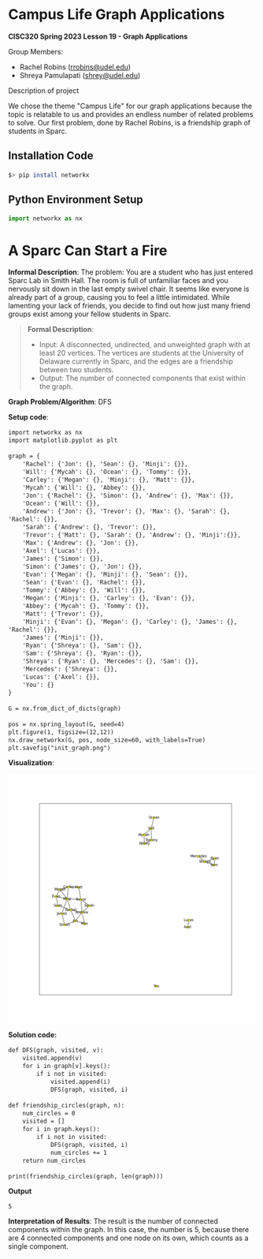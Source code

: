 # Campus Life Graph Applications

**CISC320 Spring 2023 Lesson 19 - Graph Applications**

Group Members:
* Rachel Robins (rrobins@udel.edu)
* Shreya Pamulapati (shrey@udel.edu)

Description of project

We chose the theme "Campus Life" for our graph applications because 
the topic is relatable to us and provides an endless number of 
related problems to solve. Our first problem, done by Rachel Robins, is
a friendship graph of students in Sparc.

## Installation Code

```sh
$> pip install networkx
```

## Python Environment Setup

```python
import networkx as nx
```

# A Sparc Can Start a Fire

**Informal Description**: 
The problem: You are a student who has just entered Sparc Lab in Smith Hall. The room is full of unfamiliar faces and you nervously sit down in the last empty swivel chair. It seems like everyone is already part of a group, causing you to feel a little intimidated. While lamenting your lack of friends, you decide to find out how just many friend groups exist among your fellow students in Sparc.

> **Formal Description**:
>  * Input: A disconnected, undirected, and unweighted graph with at least 20 vertices. The vertices are students at the University of Delaware currently in Sparc, and the edges are a friendship between
two students.
>  * Output: The number of connected components that exist within the graph.

**Graph Problem/Algorithm**: DFS

**Setup code**:

```
import networkx as nx
import matplotlib.pyplot as plt

graph = {
    'Rachel': {'Jon': {}, 'Sean': {}, 'Minji': {}},
    'Will': {'Mycah': {}, 'Ocean': {}, 'Tommy': {}},
    'Carley': {'Megan': {}, 'Minji': {}, 'Matt': {}},
    'Mycah': {'Will': {}, 'Abbey': {}},
    'Jon': {'Rachel': {}, 'Simon': {}, 'Andrew': {}, 'Max': {}},
    'Ocean': {'Will': {}},
    'Andrew': {'Jon': {}, 'Trevor': {}, 'Max': {}, 'Sarah': {}, 'Rachel': {}},
    'Sarah': {'Andrew': {}, 'Trevor': {}},
    'Trevor': {'Matt': {}, 'Sarah': {}, 'Andrew': {}, 'Minji':{}},
    'Max': {'Andrew': {}, 'Jon': {}},
    'Axel': {'Lucas': {}},
    'James': {'Simon': {}},
    'Simon': {'James': {}, 'Jon': {}},
    'Evan': {'Megan': {}, 'Minji': {}, 'Sean': {}},
    'Sean': {'Evan': {}, 'Rachel': {}},
    'Tommy': {'Abbey': {}, 'Will': {}},
    'Megan': {'Minji': {}, 'Carley': {}, 'Evan': {}},
    'Abbey': {'Mycah': {}, 'Tommy': {}},
    'Matt': {'Trevor': {}},
    'Minji': {'Evan': {}, 'Megan': {}, 'Carley': {}, 'James': {}, 'Rachel': {}},
    'James': {'Minji': {}},
    'Ryan': {'Shreya': {}, 'Sam': {}},
    'Sam': {'Shreya': {}, 'Ryan': {}},
    'Shreya': {'Ryan': {}, 'Mercedes': {}, 'Sam': {}},
    'Mercedes': {'Shreya': {}},
    'Lucas': {'Axel': {}},
    'You': {}
}

G = nx.from_dict_of_dicts(graph)

pos = nx.spring_layout(G, seed=4)
plt.figure(1, figsize=(12,12))
nx.draw_networkx(G, pos, node_size=60, with_labels=True)
plt.savefig("init_graph.png")
```

**Visualization**:

![Alt text](/init_graph.png)

**Solution code:**

```
def DFS(graph, visited, v):
    visited.append(v)
    for i in graph[v].keys():
        if i not in visited:
            visited.append(i)
            DFS(graph, visited, i)

def friendship_circles(graph, n):
    num_circles = 0
    visited = []
    for i in graph.keys():
        if i not in visited:
            DFS(graph, visited, i)
            num_circles += 1
    return num_circles

print(friendship_circles(graph, len(graph)))
```

**Output**

```
5
```

**Interpretation of Results**:
The result is the number of connected components within
the graph. In this case, the number is 5, because there are
4 connected components and one node on its own, which counts
as a single component.

